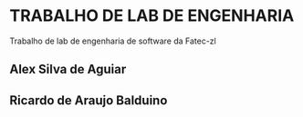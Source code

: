 # TRABALHO DE LAB DE ENGENHARIA

Trabalho de lab de engenharia de software da Fatec-zl

## Alex Silva de Aguiar
## Ricardo de Araujo Balduino
